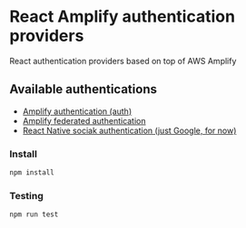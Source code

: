 # React Amplify authentication providers

React authentication providers based on top of AWS Amplify

## Available authentications

- [Amplify authentication (auth)](packages/auth)
- [Amplify federated authentication](packages/federated-auth)
- [React Native sociak authentication (just Google, for now)](packages/native-social-auth)

### Install

```bash
npm install
```

### Testing

```bash
npm run test
```
